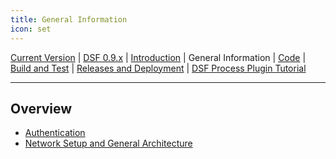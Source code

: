```yaml
---
title: General Information
icon: set
---
```

 [Current Version](/stable/) | [DSF 0.9.x](/versions/v0.9.x/README.md) | [Introduction](/versions/v0.9.x/introduction.md) | General Information | [Code](/versions/v0.9.x/code/README.md) | [Build and Test](/versions/v0.9.x/build/README.md) | [Releases and Deployment](/versions/v0.9.x/releases/README.md) | [DSF Process Plugin Tutorial](/versions/v0.9.x/tutorial/README.md) 

---

## Overview

- [Authentication](authentication.md)
- [Network Setup and General Architecture](networkSetup.md)